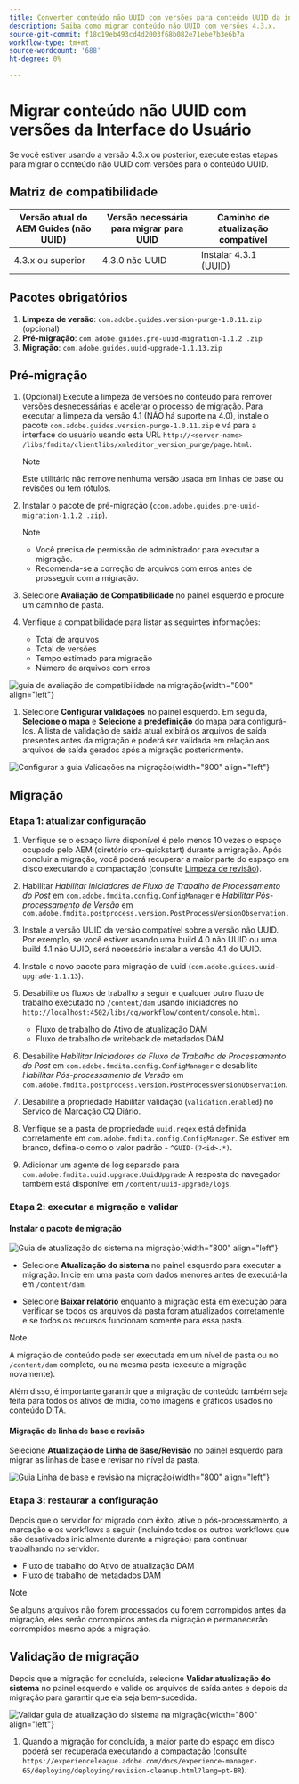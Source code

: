 ```yaml
---
title: Converter conteúdo não UUID com versões para conteúdo UUID da interface do usuário
description: Saiba como migrar conteúdo não UUID com versões 4.3.x.
source-git-commit: f18c19eb493cd4d2003f68b082e71ebe7b3e6b7a
workflow-type: tm+mt
source-wordcount: '688'
ht-degree: 0%

---
```


# Migrar conteúdo não UUID com versões da Interface do Usuário

Se você estiver usando a versão 4.3.x ou posterior, execute estas etapas para migrar o conteúdo não UUID com versões para o conteúdo UUID.

## Matriz de compatibilidade

| Versão atual do AEM Guides (não UUID) | Versão necessária para migrar para UUID | Caminho de atualização compatível |
|---|---|---|
| 4.3.x ou superior | 4.3.0 não UUID | Instalar 4.3.1 (UUID) |

## Pacotes obrigatórios

1. **Limpeza de versão**: `com.adobe.guides.version-purge-1.0.11.zip` (opcional)
1. **Pré-migração**: `com.adobe.guides.pre-uuid-migration-1.1.2 .zip`
1. **Migração**: `com.adobe.guides.uuid-upgrade-1.1.13.zip`



## Pré-migração

1. (Opcional) Execute a limpeza de versões no conteúdo para remover versões desnecessárias e acelerar o processo de migração. Para executar a limpeza da versão 4.1 (NÃO há suporte na 4.0), instale o pacote `com.adobe.guides.version-purge-1.0.11.zip` e vá para a interface do usuário usando esta URL `http://<server-name> /libs/fmdita/clientlibs/xmleditor_version_purge/page.html`.

   >[!NOTE]
   >
   >Este utilitário não remove nenhuma versão usada em linhas de base ou revisões ou tem rótulos.
1. Instalar o pacote de pré-migração (`ccom.adobe.guides.pre-uuid-migration-1.1.2 .zip`).

   >[!NOTE]
   >
   >* Você precisa de permissão de administrador para executar a migração.
   >* Recomenda-se a correção de arquivos com erros antes de prosseguir com a migração.

1. Selecione **Avaliação de Compatibilidade** no painel esquerdo e procure um caminho de pasta.
1. Verifique a compatibilidade para listar as seguintes informações:
   * Total de arquivos
   * Total de versões
   * Tempo estimado para migração
   * Número de arquivos com erros



![guia de avaliação de compatibilidade na migração](assets/migration-compatibility-assessment.png){width="800" align="left"}


1. Selecione **Configurar validações** no painel esquerdo. Em seguida, **Selecione o mapa** e **Selecione a predefinição** do mapa para configurá-los. A lista de validação de saída atual exibirá os arquivos de saída presentes antes da migração e poderá ser validada em relação aos arquivos de saída gerados após a migração posteriormente.

![Configurar a guia Validações na migração](assets/migration-configure-validation.png){width="800" align="left"}




## Migração

### Etapa 1: atualizar configuração

1. Verifique se o espaço livre disponível é pelo menos 10 vezes o espaço ocupado pelo AEM (diretório crx-quickstart) durante a migração. Após concluir a migração, você poderá recuperar a maior parte do espaço em disco executando a compactação (consulte [Limpeza de revisão](https://experienceleague.adobe.com/docs/experience-manager-65/deploying/deploying/revision-cleanup.html?lang=pt-BR)).

1. Habilitar *Habilitar Iniciadores de Fluxo de Trabalho de Processamento do Post* em `com.adobe.fmdita.config.ConfigManager` e *Habilitar Pós-processamento de Versão* em `com.adobe.fmdita.postprocess.version.PostProcessVersionObservation.`

1. Instale a versão UUID da versão compatível sobre a versão não UUID. Por exemplo, se você estiver usando uma build 4.0 não UUID ou uma build 4.1 não UUID, será necessário instalar a versão 4.1 do UUID.

1. Instale o novo pacote para migração de uuid (`com.adobe.guides.uuid-upgrade-1.1.13`).

1. Desabilite os fluxos de trabalho a seguir e qualquer outro fluxo de trabalho executado no `/content/dam` usando iniciadores no `http://localhost:4502/libs/cq/workflow/content/console.html`.

   * Fluxo de trabalho do Ativo de atualização DAM
   * Fluxo de trabalho de writeback de metadados DAM

1. Desabilite *Habilitar Iniciadores de Fluxo de Trabalho de Processamento do Post* em `com.adobe.fmdita.config.ConfigManager` e desabilite *Habilitar Pós-processamento de Versão* em `com.adobe.fmdita.postprocess.version.PostProcessVersionObservation`.

1. Desabilite a propriedade Habilitar validação (`validation.enabled`) no Serviço de Marcação CQ Diário.

1. Verifique se a pasta de propriedade `uuid.regex` está definida corretamente em `com.adobe.fmdita.config.ConfigManager`. Se estiver em branco, defina-o como o valor padrão - `^GUID-(?<id>.*)`.
1. Adicionar um agente de log separado para `com.adobe.fmdita.uuid.upgrade.UuidUpgrade` A resposta do navegador também está disponível em `/content/uuid-upgrade/logs`.

### Etapa 2: executar a migração e validar

#### Instalar o pacote de migração

![Guia de atualização do sistema na migração](assets/migration-system-upgrade.png){width="800" align="left"}

* Selecione **Atualização do sistema** no painel esquerdo para executar a migração. Inicie em uma pasta com dados menores antes de executá-la em `/content/dam`.

* Selecione **Baixar relatório** enquanto a migração está em execução para verificar se todos os arquivos da pasta foram atualizados corretamente e se todos os recursos funcionam somente para essa pasta.


>[!NOTE]
>
> A migração de conteúdo pode ser executada em um nível de pasta ou no `/content/dam` completo, ou na mesma pasta (execute a migração novamente).

Além disso, é importante garantir que a migração de conteúdo também seja feita para todos os ativos de mídia, como imagens e gráficos usados no conteúdo DITA.

#### Migração de linha de base e revisão

Selecione **Atualização de Linha de Base/Revisão** no painel esquerdo para migrar as linhas de base e revisar no nível da pasta.

![Guia Linha de base e revisão na migração](assets/migration-baseline-review-upgrade.png){width="800" align="left"}


### Etapa 3: restaurar a configuração

Depois que o servidor for migrado com êxito, ative o pós-processamento, a marcação e os workflows a seguir (incluindo todos os outros workflows que são desativados inicialmente durante a migração) para continuar trabalhando no servidor.

* Fluxo de trabalho do Ativo de atualização DAM
* Fluxo de trabalho de metadados DAM

>[!NOTE]
>
>Se alguns arquivos não forem processados ou forem corrompidos antes da migração, eles serão corrompidos antes da migração e permanecerão corrompidos mesmo após a migração.

## Validação de migração

Depois que a migração for concluída, selecione **Validar atualização do sistema** no painel esquerdo e valide os arquivos de saída antes e depois da migração para garantir que ela seja bem-sucedida.

![Validar guia de atualização do sistema na migração](assets/migration-validate-system-upgrade.png){width="800" align="left"}


1. Quando a migração for concluída, a maior parte do espaço em disco poderá ser recuperada executando a compactação (consulte `https://experienceleague.adobe.com/docs/experience-manager-65/deploying/deploying/revision-cleanup.html?lang=pt-BR`).

